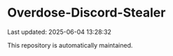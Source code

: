 # Overdose-Discord-Stealer

Last updated: 2025-06-04 13:28:32

This repository is automatically maintained.

